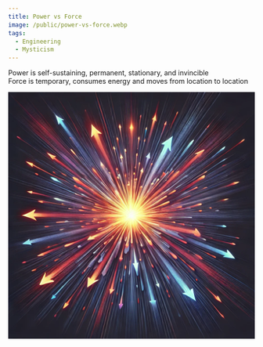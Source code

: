 ```yaml
---
title: Power vs Force
image: /public/power-vs-force.webp
tags:
  - Engineering
  - Mysticism
---
```


Power is self-sustaining, permanent, stationary, and invincible  
Force is temporary, consumes energy and moves from location to location

<img src="/public/power-vs-force.webp" class="img-fluid rounded w-100" alt="Responsive image">